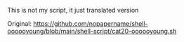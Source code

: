 This is not my script, it just translated version

Original: https://github.com/nopapername/shell-oooooyoung/blob/main/shell-script/cat20-oooooyoung.sh

